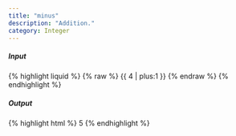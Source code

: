 ```yaml
---
title: "minus"
description: "Addition."
category: Integer
---
```

##### Input
{% highlight liquid %}
{% raw %}
{{ 4 | plus:1 }}
{% endraw %}
{% endhighlight %}

##### Output

{% highlight html %}
5
{% endhighlight %}
